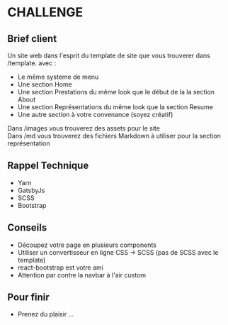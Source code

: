 # CHALLENGE

## Brief client

Un site web dans l'esprit du template de site que vous trouverer dans /template.
avec :

- Le même systeme de menu
- Une section Home
- Une section Prestations du même look que le début de la la section About
- Une section Représentations du même look que la section Resume
- Une autre section à votre convenance (soyez créatif)

Dans /images vous trouverez des assets pour le site<br/>
Dans /md vous trouverez des fichiers Markdown à utiliser pour la section représentation

## Rappel Technique

- Yarn
- GatsbyJs
- SCSS
- Bootstrap

## Conseils

- Découpez votre page en plusieurs components
- Utiliser un convertisseur en ligne CSS -> SCSS (pas de SCSS avec le template)
- react-bootstrap est votre ami
- Attention par contre la navbar à l'air custom

## Pour finir

- Prenez du plaisir ...
